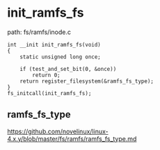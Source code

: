init_ramfs_fs
========================================

path: fs/ramfs/inode.c
```
int __init init_ramfs_fs(void)
{
    static unsigned long once;

    if (test_and_set_bit(0, &once))
        return 0;
    return register_filesystem(&ramfs_fs_type);
}
fs_initcall(init_ramfs_fs);
```

ramfs_fs_type
----------------------------------------

https://github.com/novelinux/linux-4.x.y/blob/master/fs/ramfs/ramfs_fs_type.md
